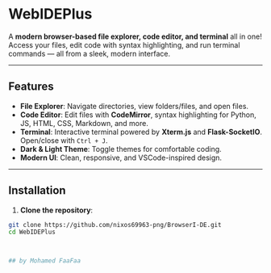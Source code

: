 # WebIDEPlus

A **modern browser-based file explorer, code editor, and terminal** all in one!  
Access your files, edit code with syntax highlighting, and run terminal commands — all from a sleek, modern interface.

---

## Features

- **File Explorer**: Navigate directories, view folders/files, and open files.
- **Code Editor**: Edit files with **CodeMirror**, syntax highlighting for Python, JS, HTML, CSS, Markdown, and more.
- **Terminal**: Interactive terminal powered by **Xterm.js** and **Flask-SocketIO**. Open/close with `Ctrl + J`.
- **Dark & Light Theme**: Toggle themes for comfortable coding.
- **Modern UI**: Clean, responsive, and VSCode-inspired design.

---

## Installation

1. **Clone the repository**:

```bash
git clone https://github.com/nixos69963-png/BrowserI-DE.git
cd WebIDEPlus



## by Mohamed FaaFaa
